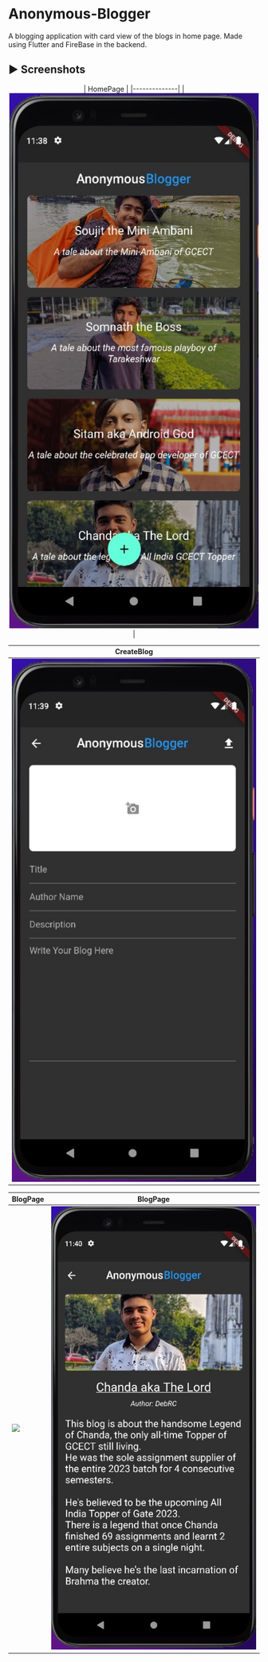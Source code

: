 # Anonymous-Blogger
A blogging application with card view of the blogs in home page.
Made using Flutter and FireBase in the backend.

## ► Screenshots
<p align="center">
| HomePage |
|--------------|
| <img src="assets/sample/homepage.jpg" width="500"> |

| CreateBlog |
|--------------|
| <img src="assets/sample/createblog.jpg" width="500"> |

| BlogPage | BlogPage |
| ---------------|------------------|
| <img src=".assets/sample/blogpage.jpg" width="500"> | <img src="assets/sample/blogpage2.jpg" width="500"> |

</p>
